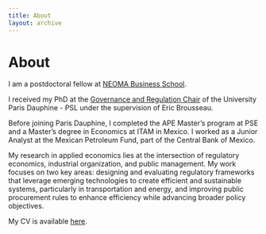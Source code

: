 ```yaml
---
title: About
layout: archive
---
```


<h1>About</h1>

<p>I am a postdoctoral fellow at <a href=\"https://neoma-bs.fr/" title=\"NEOMA BS\">NEOMA Business School</a>.<p> 
<p>I received my PhD at the <a href=\"https://chairgovreg.fondation-dauphine.fr/" title=\"GovReg\">Governance and Regulation Chair</a> of the University Paris Dauphine - PSL under the supervision of Eric Brousseau.<p>
<p>Before joining Paris Dauphine, I completed the APE Master’s program at PSE and a Master’s degree in Economics at ITAM in Mexico. I worked as a Junior Analyst at the Mexican Petroleum Fund, part of the Central Bank of Mexico.<p>
<p>My research in applied economics lies at the intersection of regulatory economics, industrial organization, and public management. My work focuses on two key areas: designing and evaluating regulatory frameworks that leverage emerging technologies to create efficient and sustainable systems, particularly in transportation and energy, and improving public procurement rules to enhance efficiency while advancing broader policy objectives.<p>
<p>My CV is available <a href="assets/bio-file.jpg" title="CV">here</a>.</p>



